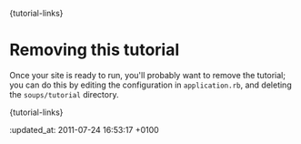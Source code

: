 {tutorial-links}

Removing this tutorial
======================

Once your site is ready to run, you'll probably want to remove the tutorial; you can do this by editing the configuration in `application.rb`, and deleting the `soups/tutorial` directory.

{tutorial-links}

:updated_at: 2011-07-24 16:53:17 +0100
